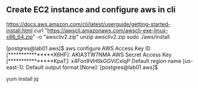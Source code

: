## Create EC2 instance and configure aws in cli

https://docs.aws.amazon.com/cli/latest/userguide/getting-started-install.html
curl "https://awscli.amazonaws.com/awscli-exe-linux-x86_64.zip" -o "awscliv2.zip"
unzip awscliv2.zip
sudo ./aws/install

[postgres@lab01 aws]$ aws configure
AWS Access Key ID [****************X6HF]: AKIA3TW7NMA
AWS Secret Access Key [****************KpaT]: x4Fon9VH6kGGViCxIqP
Default region name [us-east-1]:
Default output format [None]:
[postgres@lab01 aws]$

yum install jq
